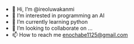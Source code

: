 - 👋 Hi, I’m @ireoluwakanmi
- 👀 I’m interested in programming an AI
- 🌱 I’m currently learning python
- 💞️ I’m looking to collaborate on ...
- 📫 How to reach me enochabe1125@gmail.com 

<!---
ireoluwakanmi/ireoluwakanmi is a ✨ special ✨ repository because its `README.md` (this file) appears on your GitHub profile.
You can click the Preview link to take a look at your changes.
--->
